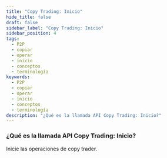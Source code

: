 ```yaml
---
title: "Copy Trading: Inicio"
hide_title: false
draft: false
sidebar_label: "Copy Trading: Inicio"
sidebar_position: 4
tags:
  - P2P
  - copiar
  - operar
  - inicio
  - conceptos
  - terminología
keywords:
  - P2P
  - copiar
  - operar
  - inicio
  - conceptos
  - terminología
description: "¿Qué es la llamada API Copy Trading: Inicio?"
---
```


### ¿Qué es la llamada API Copy Trading: Inicio?

Inicie las operaciones de copy trader.
